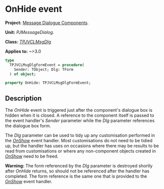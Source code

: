 # OnHide event

**Project:** [Message Dialogue Components](../API.md).

**Unit:** _PJMessageDialog_.

**Class:** _[TPJVCLMsgDlg](./TPJVCLMsgDlg.md)_

**Applies to:** ~>3.0

```pascal
type
  TPJVCLMsgDlgFormEvent = procedure(
    Sender: TObject; Dlg: TForm
  ) of object;

property OnHide: TPJVCLMsgDlgFormEvent;
```

## Description

The _OnHide_ event is triggered just after the component's dialogue box is hidden when it is closed. A reference to the component itself is passed to the event handler's _Sender_ parameter while the _Dlg_ parameter references the dialogue box form.

The _Dlg_ parameter can be used to tidy up any customisation performed in the _[OnShow](./TPJVCLMsgDlg-OnShow.md)_ event handler. Most customisations do not need to be tidied up, but the handler has uses on occasions where there may be results to be read from customisations or where any non-component objects created in _[OnShow](./TPJVCLMsgDlg-OnShow.md)_ need to be freed.

**Warning:** The form referenced by the _Dlg_ parameter is destroyed shortly after _OnHide_ returns, so should not be referenced after the handler has completed. The form reference is the same one that is provided to the _[OnShow](./TPJVCLMsgDlg-OnShow.md)_ event handler.
